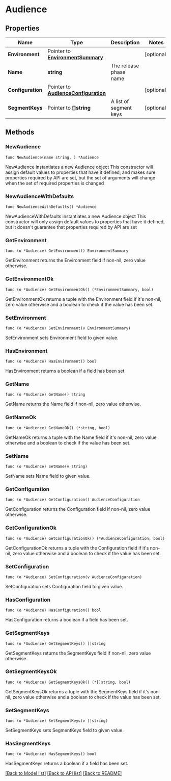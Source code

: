 # Audience

## Properties

Name | Type | Description | Notes
------------ | ------------- | ------------- | -------------
**Environment** | Pointer to [**EnvironmentSummary**](EnvironmentSummary.md) |  | [optional] 
**Name** | **string** | The release phase name | 
**Configuration** | Pointer to [**AudienceConfiguration**](AudienceConfiguration.md) |  | [optional] 
**SegmentKeys** | Pointer to **[]string** | A list of segment keys | [optional] 

## Methods

### NewAudience

`func NewAudience(name string, ) *Audience`

NewAudience instantiates a new Audience object
This constructor will assign default values to properties that have it defined,
and makes sure properties required by API are set, but the set of arguments
will change when the set of required properties is changed

### NewAudienceWithDefaults

`func NewAudienceWithDefaults() *Audience`

NewAudienceWithDefaults instantiates a new Audience object
This constructor will only assign default values to properties that have it defined,
but it doesn't guarantee that properties required by API are set

### GetEnvironment

`func (o *Audience) GetEnvironment() EnvironmentSummary`

GetEnvironment returns the Environment field if non-nil, zero value otherwise.

### GetEnvironmentOk

`func (o *Audience) GetEnvironmentOk() (*EnvironmentSummary, bool)`

GetEnvironmentOk returns a tuple with the Environment field if it's non-nil, zero value otherwise
and a boolean to check if the value has been set.

### SetEnvironment

`func (o *Audience) SetEnvironment(v EnvironmentSummary)`

SetEnvironment sets Environment field to given value.

### HasEnvironment

`func (o *Audience) HasEnvironment() bool`

HasEnvironment returns a boolean if a field has been set.

### GetName

`func (o *Audience) GetName() string`

GetName returns the Name field if non-nil, zero value otherwise.

### GetNameOk

`func (o *Audience) GetNameOk() (*string, bool)`

GetNameOk returns a tuple with the Name field if it's non-nil, zero value otherwise
and a boolean to check if the value has been set.

### SetName

`func (o *Audience) SetName(v string)`

SetName sets Name field to given value.


### GetConfiguration

`func (o *Audience) GetConfiguration() AudienceConfiguration`

GetConfiguration returns the Configuration field if non-nil, zero value otherwise.

### GetConfigurationOk

`func (o *Audience) GetConfigurationOk() (*AudienceConfiguration, bool)`

GetConfigurationOk returns a tuple with the Configuration field if it's non-nil, zero value otherwise
and a boolean to check if the value has been set.

### SetConfiguration

`func (o *Audience) SetConfiguration(v AudienceConfiguration)`

SetConfiguration sets Configuration field to given value.

### HasConfiguration

`func (o *Audience) HasConfiguration() bool`

HasConfiguration returns a boolean if a field has been set.

### GetSegmentKeys

`func (o *Audience) GetSegmentKeys() []string`

GetSegmentKeys returns the SegmentKeys field if non-nil, zero value otherwise.

### GetSegmentKeysOk

`func (o *Audience) GetSegmentKeysOk() (*[]string, bool)`

GetSegmentKeysOk returns a tuple with the SegmentKeys field if it's non-nil, zero value otherwise
and a boolean to check if the value has been set.

### SetSegmentKeys

`func (o *Audience) SetSegmentKeys(v []string)`

SetSegmentKeys sets SegmentKeys field to given value.

### HasSegmentKeys

`func (o *Audience) HasSegmentKeys() bool`

HasSegmentKeys returns a boolean if a field has been set.


[[Back to Model list]](../README.md#documentation-for-models) [[Back to API list]](../README.md#documentation-for-api-endpoints) [[Back to README]](../README.md)


